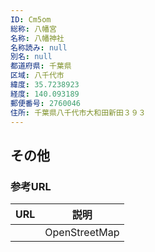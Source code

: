 ```yaml
---
ID: Cm5om
総称: 八幡宮
名称: 八幡神社
名称読み: null
別名: null
都道府県: 千葉県
区域: 八千代市
緯度: 35.7238923
経度: 140.093189
郵便番号: 2760046
住所: 千葉県八千代市大和田新田３９３
---
```


## その他

### 参考URL

| URL | 説明          |
| --- | ------------- |
|     | OpenStreetMap |
